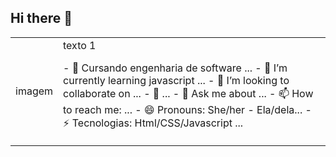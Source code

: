 ## Hi there 👋

<!--
**elens21/elens21** is a ✨ _special_ ✨ repository because its `README.md` (this file) appears on your GitHub profile.

Here are some ideas to get you started:

- 🔭 Estudando engenharia de software ...
- 🌱 I’m currently learning javascript ...
- 👯 I’m looking to collaborate on ...
- 🤔 I’m looking for help with ...
- 💬 Ask me about ...
- 📫 How to reach me: ...
- 😄 Pronouns: She/her - Ela/dela...
- ⚡ Tecnologias: Html/CSS/Javascript ...
-->
<table>
    <tr>
        <td>imagem</td>
        <td>
            <span> texto 1</span>
            <p>
                - 🔭 Cursando engenharia de software ...
                - 🌱 I’m currently learning javascript ...
                - 👯 I’m looking to collaborate on ...
                - 🤔  ...
                - 💬 Ask me about ...
                - 📫 How to reach me: ...
                - 😄 Pronouns: She/her - Ela/dela...
                - ⚡ Tecnologias: Html/CSS/Javascript ...
            </p>
        </td>
    </tr>
</table>

